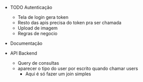 - TODO
Autenticação
	- Tela de login gera token
	- Resto das apis precisa do token pra ser chamada
	- Upload de imagem
	- Regras de negocio

- Documentação


- API Backend
	- Query de consultas
	- aparecer o tipo do user por escrito quando chamar users 
		- Aqui é só fazer um join simples
